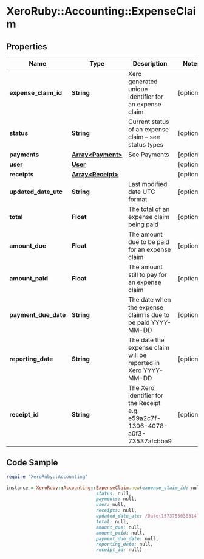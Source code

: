 # XeroRuby::Accounting::ExpenseClaim

## Properties

Name | Type | Description | Notes
------------ | ------------- | ------------- | -------------
**expense_claim_id** | **String** | Xero generated unique identifier for an expense claim | [optional] 
**status** | **String** | Current status of an expense claim – see status types | [optional] 
**payments** | [**Array&lt;Payment&gt;**](Payment.md) | See Payments | [optional] 
**user** | [**User**](User.md) |  | [optional] 
**receipts** | [**Array&lt;Receipt&gt;**](Receipt.md) |  | [optional] 
**updated_date_utc** | **String** | Last modified date UTC format | [optional] 
**total** | **Float** | The total of an expense claim being paid | [optional] 
**amount_due** | **Float** | The amount due to be paid for an expense claim | [optional] 
**amount_paid** | **Float** | The amount still to pay for an expense claim | [optional] 
**payment_due_date** | **String** | The date when the expense claim is due to be paid YYYY-MM-DD | [optional] 
**reporting_date** | **String** | The date the expense claim will be reported in Xero YYYY-MM-DD | [optional] 
**receipt_id** | **String** | The Xero identifier for the Receipt e.g.  e59a2c7f-1306-4078-a0f3-73537afcbba9 | [optional] 

## Code Sample

```ruby
require 'XeroRuby::Accounting'

instance = XeroRuby::Accounting::ExpenseClaim.new(expense_claim_id: null,
                                 status: null,
                                 payments: null,
                                 user: null,
                                 receipts: null,
                                 updated_date_utc: /Date(1573755038314)/,
                                 total: null,
                                 amount_due: null,
                                 amount_paid: null,
                                 payment_due_date: null,
                                 reporting_date: null,
                                 receipt_id: null)
```


